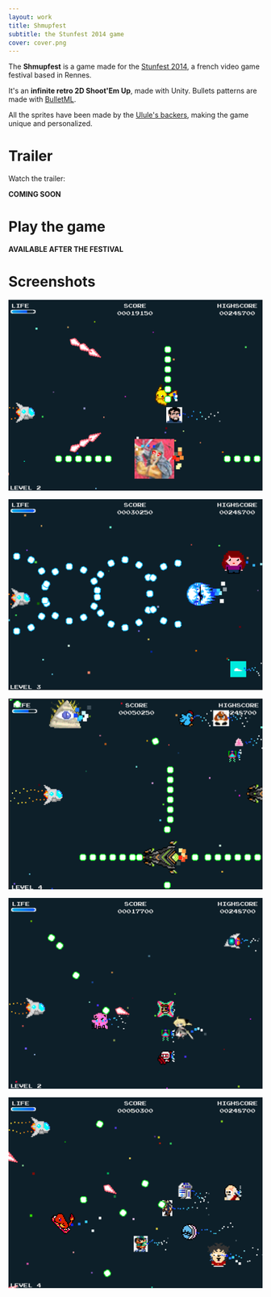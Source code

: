 ```yaml
---
layout: work
title: Shmupfest
subtitle: the Stunfest 2014 game
cover: cover.png
---
```


The **Shmupfest** is a game made for the [Stunfest 2014][stunfest], a french video game festival based in Rennes.

It's an **infinite retro 2D Shoot'Em Up**, made with Unity. Bullets patterns are made with [BulletML][bulletml].

All the sprites have been made by the [Ulule's backers][ulule], making the game unique and personalized.

# Trailer

Watch the trailer:

**COMING SOON**

# Play the game

**AVAILABLE AFTER THE FESTIVAL**

# Screenshots

[![Screenshot 1][screen1]][screen1]

[![Screenshot 2][screen2]][screen2]

[![Screenshot 3][screen3]][screen3]

[![Screenshot 4][screen4]][screen4]

[![Screenshot 5][screen5]][screen5]


[stunfest]: http://stunfest.fr
[ulule]: http://fr.ulule.com/stunfest-2014/

[bulletml]: /work/bulletml-for-unity

[screen1]: ./screen1.png
[screen2]: ./screen2.png
[screen3]: ./screen3.png
[screen4]: ./screen4.png
[screen5]: ./screen5.png